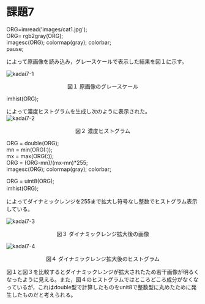 # 課題7

ORG=imread('images/cat1.jpg');  
ORG= rgb2gray(ORG);  
imagesc(ORG); colormap(gray); colorbar;  
pause;  

によって原画像を読み込み，グレースケールで表示した結果を図１に示す。  

![kadai7-1](https://github.com/y-ascll/image_processing/blob/master/mdimages/kadai7-1.jpg)
<div align="center">
図１ 原画像のグレースケール  
</div> 

imhist(ORG);  

によって濃度ヒストグラムを生成し次のように表示された。  
![kadai7-2](https://github.com/y-ascll/image_processing/blob/master/mdimages/kadai7-2.jpg)
<div align="center">
図２ 濃度ヒストグラム  
</div> 

ORG = double(ORG);  
mn = min(ORG(:));  
mx = max(ORG(:));  
ORG = (ORG-mn)/(mx-mn)*255;  
imagesc(ORG); colormap(gray); colorbar;  

ORG = uint8(ORG);  
imhist(ORG);  　　

によってダイナミックレンジを255まで拡大し符号なし整数でヒストグラム表示している。

![kadai7-3](https://github.com/y-ascll/image_processing/blob/master/mdimages/kadai7-3.jpg)
<div align="center">
図３ ダイナミックレンジ拡大後の画像  
</div> 

![kadai7-4](https://github.com/y-ascll/image_processing/blob/master/mdimages/kadai7-4.jpg)
<div align="center">
図４ ダイナミックレンジ拡大後のヒストグラム 
</div> 

図１と図３を比較するとダイナミックレンジが拡大されたため若干画像が明るくなったように見える。また，図４のヒストグラムではところどころ成分がなくなっているが，これはdouble型で計算したものをunit8で整数型に丸めたために発生したものだと考えられる。
